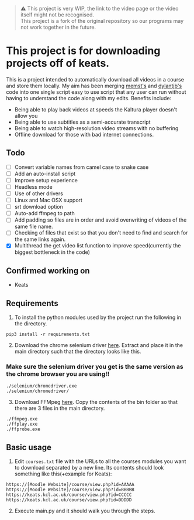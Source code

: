 > :warning: This project is very WIP, the link to the video page or the video itself might not be recognised.  
> This project is a fork of the original repository so our programs may not work together in the future.

# This project is for downloading projects off of keats.
This is a project intended to automatically download all videos in a course and store them locally. My aim has been merging [memst's](https://github.com/memst/keats_downloader) and [dylantjb's](https://github.com/dylantjb/keats_downloader) code into one single script easy to use script that any user can run without having to understand the code along with my edits.
Benefits include:
- Being able to play back videos at speeds the Kaltura player doesn't allow you
- Being able to use subtitles as a semi-accurate transcript
- Being able to watch high-resolution video streams with no buffering
- Offline download for those with bad internet connections.

## Todo

- [ ] Convert variable names from camel case to snake case
- [ ] Add an auto-install script
- [ ] Improve setup experience
- [ ] Headless mode
- [ ] Use of other drivers
- [ ] Linux and Mac OSX support
- [ ] srt download option
- [ ] Auto-add ffmpeg to path 
- [ ] Add padding so files are in order and avoid overwriting of videos of the same file name.
- [ ] Checking of files that exist so that you don't need to find and search for the same links again.
- [x] Multithread the get video list function to improve speed(currently the biggest bottleneck in the code)
## Confirmed working on
 - Keats
 
## Requirements
1. To install the python modules used by the project run the following in the directory.
```
pip3 install -r requirements.txt
```
2. Download the chrome selenium driver [here](https://sites.google.com/a/chromium.org/chromedriver/downloads). Extract and place it in the main directory such that the directory looks like this. 

### **Make sure the selenium driver you get is the same version as the chrome browser you are using!!**

```
./selenium/chromedriver.exe
./selenium/chromedriver/
```

3. Download FFMpeg [here](https://github.com/BtbN/FFmpeg-Builds/releases). Copy the contents of the bin folder so that there are 3 files in the main directory.

```
./ffmpeg.exe
./ffplay.exe
./ffprobe.exe
```

## Basic usage
1. Edit  `courses.txt` file with the URLs to all the courses modules you want to download separated by a new line. Its contents should look something like this(+example for Keats):
```
https://[Moodle Website]/course/view.php?id=AAAAA
https://[Moodle Website]/course/view.php?id=BBBBB
https://keats.kcl.ac.uk/course/view.php?id=CCCCC
https://keats.kcl.ac.uk/course/view.php?id=DDDDD
```
2. Execute main.py and it should walk you through the steps. 
